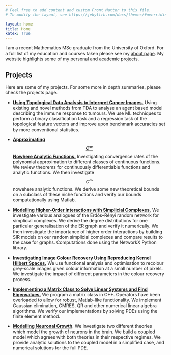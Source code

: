 ```yaml
---
# Feel free to add content and custom Front Matter to this file.
# To modify the layout, see https://jekyllrb.com/docs/themes/#overriding-theme-defaults

layout: home
title: Home
katex: True
---
```

I am a recent Mathematics MSc graduate from the University of Oxford. For a full list of my education and courses taken please see my [about page](about). My website highlights some of my personal and academic projects.

## Projects
Here are some of my projects. For some more in depth summaries, please check the projects page.

- [**Using Topological Data Analysis to Interpret Cancer Images.**](projects/tdaproject) Using existing and novel methods from TDA to analyse an agent based model describing the immune response to tumours. We use ML techniques to perform a binary classification task and a regression task of the topological feature vectors and improve upon benchmark accuracies set by more conventional statistics. 

- [**Approximating $$C^{\infty}$$ Nowhere Analytic Functions.**](projects/aofproject) Investigating convergence rates of the polynomial approximation to different classes of continuous functions. We review theorems for continuously differentiable functions and analytic functions. We then investigate $$C^{\infty}$$ nowehere analytic functions. We derive some new theoretical bounds on a subclass of these niche functions and verify our bounds computationally using Matlab.

- [**Modelling Higher-Order Interactions with Simplicial Complexes.**](projects/smproject) We investigate various analogues of the Erdős–Rényi random network for simplicial complexes. We derive the degree distributions for one particular generalisation of the ER graph and verify it numerically. We then investigate the importance of higher order interactions by building SIR models on our random simplicial complexes and compare results to the case for graphs. Computations done using the NetworkX Python library.

- [**Investigating Image Colour Recovery Using Reproducing Kernel Hilbert Spaces.**](projects/optimproject) We use functional analysis and optimisation to recolour grey-scale images given colour information at a small number of pixels. We investigate the impact of different parameters in the colour recovery process. 

- [**Implementing a Matrix Class to Solve Linear Systems and Find Eigenvalues.**](projects/cppproject) We program a matrix class in C++. Operators have been overloaded to allow for robust, Matlab-like functionality. We implement Gaussian elimination, GMRES, QR and other numerical linear algebra algorithms. We verify our implementations by solving PDEs using the finite element method. 

- [**Modelling Neuronal Growth**](projects/mbproject). We investigate two different theories which model the growth of neurons in the brain. We build a coupled model which agrees with both theories in their respective regimes. We provide analytic solutions to the coupled model in a simplified case, and numerical solutions for the full PDE. 

